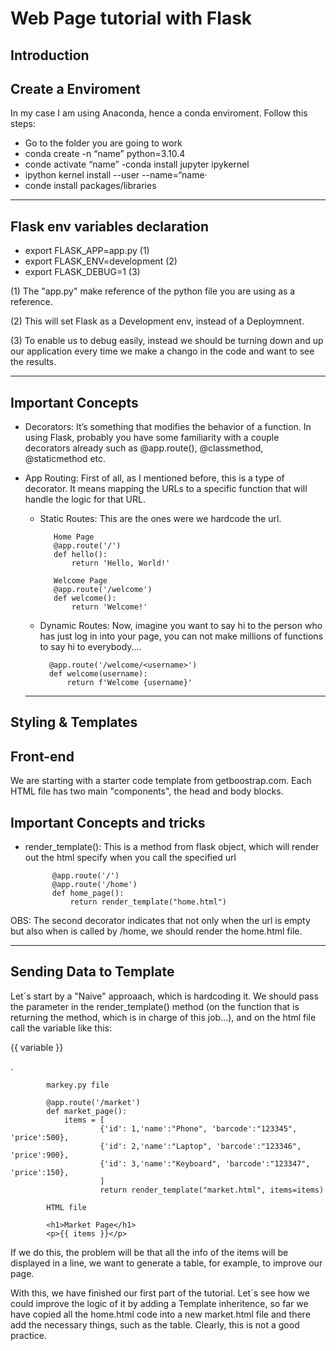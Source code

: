 # **Web Page tutorial with Flask**

## **Introduction**


## Create a Enviroment

In my case I am using Anaconda, hence a conda enviroment. Follow this steps:


- Go to the folder you are going to work
- conda create -n “name” python=3.10.4
- conde activate “name”
-conda install jupyter ipykernel
- ipython kernel install --user --name=“name·
- conde install packages/libraries

---

## Flask env variables declaration

- export FLASK_APP=app.py (1)
- export FLASK_ENV=development (2)
- export FLASK_DEBUG=1 (3)

(1) The "app.py" make reference of the python file you are using as a reference.

(2) This will set Flask as a Development env, instead of a Deploymnent.

(3) To enable us to debug easily, instead we should be turning down and up our application every time we make a chango in the code and want to see the results.

---

## Important Concepts

- Decorators: It’s something that modifies the behavior of a function. In using Flask, probably you have some familiarity with a couple decorators already such as @app.route(), @classmethod, @staticmethod etc.

- App Routing: First of all, as I mentioned before, this is a type of decorator. It means mapping the URLs to a specific function that will handle the logic for that URL. 
  
   - Static Routes: This are the ones were we hardcode the url. 

            Home Page
            @app.route('/') 
            def hello():
                return 'Hello, World!'

            Welcome Page
            @app.route('/welcome') 
            def welcome():
                return 'Welcome!'
    
    - Dynamic Routes: Now, imagine you want to say hi to the person who has just log in into your page, you can not make millions of functions to say hi to everybody....

            @app.route('/welcome/<username>') 
            def welcome(username):
                return f'Welcome {username}'

  ---

## **Styling & Templates**

## Front-end

We are starting with a starter code template from getboostrap.com. 
Each HTML file has two main "components", the head and body blocks.

## Important Concepts and tricks

- render_template(): This is a method from flask object, which will render out the html specify when you call the specified url
  
            @app.route('/')
            @app.route('/home') 
            def home_page():
                return render_template("home.html")

OBS: The second decorator indicates that not only when the url is empty but also when is called by /home, we should render the home.html file.

---

## **Sending Data to Template**

Let´s start by a "Naive" approaach, which is hardcoding it. We should pass the parameter in the render_template() method (on the function that is returning the method, which is in charge of this job...), and on the html file call the variable like this: <p>{{ variable }}</p>.

            markey.py file

            @app.route('/market') 
            def market_page():
                items = [
                        {'id': 1,'name':"Phone", 'barcode':"123345", 'price':500},
                        {'id': 2,'name':"Laptop", 'barcode':"123346", 'price':900},
                        {'id': 3,'name':"Keyboard", 'barcode':"123347", 'price':150},
                        ]
                        return render_template("market.html", items=items)

            HTML file

            <h1>Market Page</h1>
            <p>{{ items }}</p> 

If we do this, the problem will be that all the info of the items will be displayed in a line, we want to generate a table, for example, to improve our page. 

With this, we have finished our first part of the tutorial. Let´s see how we could improve the logic of it by adding a Template inheritence, so far we have copied all the home.html code into a new market.html file and there add the necessary things, such as the table. Clearly, this is not a good practice.

